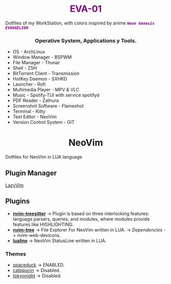<h1 style="color: purple" align="center">EVA-01</h1>

Dotfiles of my WorkStation, with colors inspired by anime <code style="color : purple"><b><i>Neon Genesis EVANGELION</i></b></code>

<h3 align="center">Operative System, Applications y Tools.</h3>

* OS -  ArchLinux
* Window Manager -  BSPWM
* File Manager - Thunar
* Shell -   ZSH 
* BitTorrent Client - Transmission
* HotKey Daemon - SXHKD
* Launcher - Rofi
* Multimedia Player -    MPV & VLC
* Music -  Spotify-TUI with service spotifyd
* PDF Reader -  Zathura
* Screenshot Software - Flameshot
* Terminal - Kitty
* Text Editor - NeoVim
* Version Control System -    GIT

<h1 align="center">NeoVim</h1>

Dotfiles for NeoVim in LUA language

##      Plugin Manager

[LazyVim](https://github.com/folke/lazy.nvim)

##      Plugins 

- **[nvim-treesitter](https://github.com/nvim-treesitter/nvim-treesitter)** -> Plugin is based on three interlocking features: language parsers, queries, and modules, where modules provide features like HIGHLIGHTING.
- **[nvim-tree](https://github.com/nvim-tree/nvim-tree.lua)** -> File Explorer For NeoVim written in LUA. -> *Dependencies* -> nvim-web-devicons.
- **[lualine](https://github.com/nvim-lualine/lualine.nvim)** -> NeoVim StatusLine written in LUA.


###     Themes

- [spaceduck](https://github.com/spaceduck-theme/nvim) -> ENABLED.
- [catppucin](https://github.com/catppuccin/catppuccin) -> Disabled.
- [tokyonight](https://github.com/folke/tokyonight.nvim) -> Disabled.

